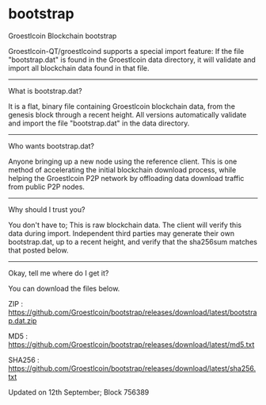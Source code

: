 # bootstrap
Groestlcoin Blockchain bootstrap

Groestlcoin-QT/groestlcoind supports a special import feature: If the file "bootstrap.dat" is found in the Groestlcoin data directory, it will validate and import all blockchain data found in that file.

----------------------
What is bootstrap.dat?

It is a flat, binary file containing Groestlcoin blockchain data, from the genesis block through a recent height.
All versions automatically validate and import the file "bootstrap.dat" in the data directory.

------------------------
Who wants bootstrap.dat?

Anyone bringing up a new node using the reference client.  This is one method of accelerating the initial blockchain download process, while helping the Groestlcoin P2P network by offloading data download traffic from public P2P nodes.

-----------------------
Why should I trust you?

You don't have to; This is raw blockchain data.  The client will verify this data during import.
Independent third parties may generate their own bootstrap.dat, up to a recent height, and verify that the sha256sum matches that posted below.  

-----------------------

Okay, tell me where do I get it?

You can download the files below.

ZIP : https://github.com/Groestlcoin/bootstrap/releases/download/latest/bootstrap.dat.zip

MD5 : https://github.com/Groestlcoin/bootstrap/releases/download/latest/md5.txt

SHA256 : https://github.com/Groestlcoin/bootstrap/releases/download/latest/sha256.txt

Updated on 12th September; Block 756389
